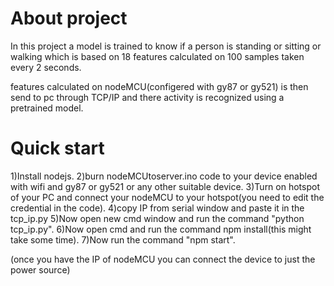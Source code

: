 <h1>About project</h1>
In this project a model is trained to know if a person is standing or sitting or walking which is based on 18 features calculated on 100 samples taken every 2 seconds.

features calculated on nodeMCU(configered with gy87 or gy521) is then send to pc through TCP/IP and there activity is recognized using a pretrained model.

<h1>Quick start</h1>
1)Install nodejs.
2)burn nodeMCUtoserver.ino code to your device enabled with wifi and gy87 or gy521 or any other suitable device.
3)Turn on hotspot of your PC and connect your nodeMCU to your hotspot(you need to edit the credential in the code).
4)copy IP from serial window and paste it in the tcp_ip.py
5)Now open new cmd window and run the command "python tcp_ip.py".
6)Now open cmd and run the command npm install(this might take some time).
7)Now run the command "npm start".

(once you have the IP of nodeMCU you can connect the device to just the power source)
